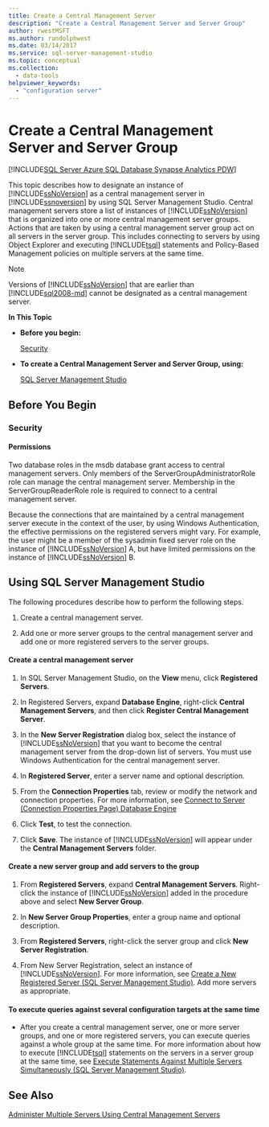 ```yaml
---
title: Create a Central Management Server
description: "Create a Central Management Server and Server Group"
author: rwestMSFT
ms.author: randolphwest
ms.date: 03/14/2017
ms.service: sql-server-management-studio
ms.topic: conceptual
ms.collection:
  - data-tools
helpviewer_keywords:
  - "configuration server"
---
```


# Create a Central Management Server and Server Group

[!INCLUDE[SQL Server Azure SQL Database Synapse Analytics PDW](../includes/applies-to-version/sql-asdb-asdbmi-asa-pdw.md)]

This topic describes how to designate an instance of [!INCLUDE[ssNoVersion](../includes/ssnoversion-md.md)] as a central management server in [!INCLUDE[ssnoversion](../includes/ssnoversion-md.md)] by using SQL Server Management Studio. Central management servers store a list of instances of [!INCLUDE[ssNoVersion](../includes/ssnoversion-md.md)] that is organized into one or more central management server groups. Actions that are taken by using a central management server group act on all servers in the server group. This includes connecting to servers by using Object Explorer and executing [!INCLUDE[tsql](../includes/tsql-md.md)] statements and Policy-Based Management policies on multiple servers at the same time.  
  
> [!NOTE]  
>  Versions of [!INCLUDE[ssNoVersion](../includes/ssnoversion-md.md)] that are earlier than [!INCLUDE[sql2008-md](../includes/sql2008-md.md)] cannot be designated as a central management server.  
  
 **In This Topic**  
  
-   **Before you begin:**  
  
     [Security](#Security)  
  
-   **To create a Central Management Server and Server Group, using:**  
  
     [SQL Server Management Studio](#SSMSProcedure)  
  
##  <a name="BeforeYouBegin"></a> Before You Begin  
  
###  <a name="Security"></a> Security  
  
####  <a name="Permissions"></a> Permissions  
 Two database roles in the msdb database grant access to central management servers. Only members of the ServerGroupAdministratorRole role can manage the central management server. Membership in the ServerGroupReaderRole role is required to connect to a central management server.  
  
 Because the connections that are maintained by a central management server execute in the context of the user, by using Windows Authentication, the effective permissions on the registered servers might vary. For example, the user might be a member of the sysadmin fixed server role on the instance of [!INCLUDE[ssNoVersion](../includes/ssnoversion-md.md)] A, but have limited permissions on the instance of [!INCLUDE[ssNoVersion](../includes/ssnoversion-md.md)] B.  
  
##  <a name="SSMSProcedure"></a> Using SQL Server Management Studio  
 The following procedures describe how to perform the following steps.  
  
1.  Create a central management server.  
  
2.  Add one or more server groups to the central management server and add one or more registered servers to the server groups.  
  
#### Create a central management server  
  
1.  In SQL Server Management Studio, on the **View** menu, click **Registered Servers**.  
  
2.  In Registered Servers, expand **Database Engine**, right-click **Central Management Servers**, and then  click **Register Central Management Server**.  
  
3.  In the **New Server Registration** dialog box, select the instance of [!INCLUDE[ssNoVersion](../includes/ssnoversion-md.md)] that you want to become the central management server from the drop-down list of servers. You must use Windows Authentication for the central management server.  
  
4.  In **Registered Server**, enter a server name and optional description.  
  
5.  From the **Connection Properties** tab, review or modify the network  and connection properties. For more information, see [Connect to Server &#40;Connection Properties Page&#41; Database Engine](../f1-help/connect-to-server-connection-properties-page-database-engine.md)  
  
6.  Click **Test**, to test the connection.  
  
7.  Click **Save**. The instance of [!INCLUDE[ssNoVersion](../includes/ssnoversion-md.md)] will appear under the **Central Management Servers** folder.  
  
#### Create a new server group and add servers to the group  
  
1.  From **Registered Servers**, expand **Central Management Servers**. Right-click the instance of [!INCLUDE[ssNoVersion](../includes/ssnoversion-md.md)] added in the procedure above and select **New Server Group**.  
  
2.  In **New Server Group Properties**, enter a group name and optional description.  
  
3.  From **Registered Servers**, right-click the server group and click **New Server Registration**.  
  
4.  From New Server Registration, select an instance of [!INCLUDE[ssNoVersion](../includes/ssnoversion-md.md)]. For more information, see [Create a New Registered Server &#40;SQL Server Management Studio&#41;](create-a-new-registered-server-sql-server-management-studio.md). Add more servers as appropriate.  
  
#### To execute queries against several configuration targets at the same time  
  
-   After you create a central management server, one or more server groups, and one or more registered servers, you can execute queries against a whole group at the same time. For more information about how to execute [!INCLUDE[tsql](../includes/tsql-md.md)] statements on the servers in a server group at the same time, see [Execute Statements Against Multiple Servers Simultaneously &#40;SQL Server Management Studio&#41;](execute-statements-against-multiple-servers-simultaneously.md).  
  
## See Also  
 [Administer Multiple Servers Using Central Management Servers](/sql/relational-databases/administer-multiple-servers-using-central-management-servers)  
  
